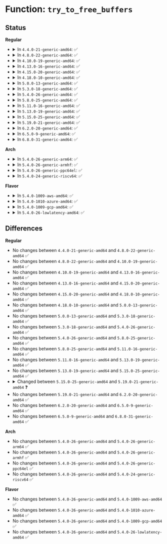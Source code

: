 # Function: <code>try_to_free_buffers</code>

## Status
<b>Regular</b>
<ul>
<li>
<details>
<summary>In <code>4.4.0-21-generic-amd64</code>: ✅</summary>

```c
int try_to_free_buffers(struct page * page)
```

```json
{
  "name": "try_to_free_buffers",
  "collision_type": "Unique Global",
  "inline_type": "No",
  "funcs": [
    {
      "addr": 18446744071581219152,
      "name": "try_to_free_buffers",
      "external": true,
      "loc": "fs/buffer.c:3214",
      "file": "fs/buffer.c",
      "inline": "seen, unknown",
      "caller_inline": [],
      "caller_func": [
        "mm/migrate.c:migrate_pages",
        "fs/block_dev.c:blkdev_releasepage",
        "fs/ext4/inode.c:ext4_releasepage",
        "fs/ext4/super.c:bdev_try_to_free_page",
        "fs/jbd2/transaction.c:jbd2_journal_try_to_free_buffers",
        "fs/jbd2/transaction.c:jbd2_journal_invalidatepage",
        "fs/jbd2/commit.c:jbd2_journal_commit_transaction"
      ]
    }
  ],
  "symbols": [
    {
      "addr": 18446744071581219152,
      "name": "try_to_free_buffers",
      "section": ".text",
      "bind": "STB_GLOBAL",
      "size": 202
    }
  ]
}
```
</details>
</li>
<li>
<details>
<summary>In <code>4.8.0-22-generic-amd64</code>: ✅</summary>

```c
int try_to_free_buffers(struct page * page)
```

```json
{
  "name": "try_to_free_buffers",
  "collision_type": "Unique Global",
  "inline_type": "No",
  "funcs": [
    {
      "addr": 18446744071581386960,
      "name": "try_to_free_buffers",
      "external": true,
      "loc": "fs/buffer.c:3273",
      "file": "fs/buffer.c",
      "inline": "seen, unknown",
      "caller_inline": [],
      "caller_func": [
        "mm/migrate.c:migrate_pages",
        "fs/block_dev.c:blkdev_releasepage",
        "fs/ext4/inode.c:ext4_releasepage",
        "fs/ext4/super.c:bdev_try_to_free_page",
        "fs/jbd2/transaction.c:jbd2_journal_invalidatepage",
        "fs/jbd2/transaction.c:jbd2_journal_try_to_free_buffers",
        "fs/jbd2/commit.c:jbd2_journal_commit_transaction"
      ]
    }
  ],
  "symbols": [
    {
      "addr": 18446744071581386960,
      "name": "try_to_free_buffers",
      "section": ".text",
      "bind": "STB_GLOBAL",
      "size": 219
    }
  ]
}
```
</details>
</li>
<li>
<details>
<summary>In <code>4.10.0-19-generic-amd64</code>: ✅</summary>

```c
int try_to_free_buffers(struct page * page)
```

```json
{
  "name": "try_to_free_buffers",
  "collision_type": "Unique Global",
  "inline_type": "No",
  "funcs": [
    {
      "addr": 18446744071581464880,
      "name": "try_to_free_buffers",
      "external": true,
      "loc": "fs/buffer.c:3314",
      "file": "fs/buffer.c",
      "inline": "seen, unknown",
      "caller_inline": [],
      "caller_func": [
        "mm/migrate.c:migrate_pages",
        "fs/buffer.c:__getblk_gfp",
        "fs/block_dev.c:blkdev_releasepage",
        "fs/ext4/inode.c:ext4_releasepage",
        "fs/ext4/super.c:bdev_try_to_free_page",
        "fs/jbd2/transaction.c:jbd2_journal_invalidatepage",
        "fs/jbd2/transaction.c:jbd2_journal_try_to_free_buffers",
        "fs/jbd2/commit.c:jbd2_journal_commit_transaction"
      ]
    }
  ],
  "symbols": [
    {
      "addr": 18446744071581464880,
      "name": "try_to_free_buffers",
      "section": ".text",
      "bind": "STB_GLOBAL",
      "size": 219
    }
  ]
}
```
</details>
</li>
<li>
<details>
<summary>In <code>4.13.0-16-generic-amd64</code>: ✅</summary>

```c
int try_to_free_buffers(struct page * page)
```

```json
{
  "name": "try_to_free_buffers",
  "collision_type": "Unique Global",
  "inline_type": "No",
  "funcs": [
    {
      "addr": 18446744071581520176,
      "name": "try_to_free_buffers",
      "external": true,
      "loc": "fs/buffer.c:3299",
      "file": "fs/buffer.c",
      "inline": "seen, unknown",
      "caller_inline": [],
      "caller_func": [
        "mm/migrate.c:migrate_pages",
        "fs/buffer.c:__getblk_gfp",
        "fs/block_dev.c:blkdev_releasepage",
        "fs/ext4/inode.c:ext4_releasepage",
        "fs/ext4/super.c:bdev_try_to_free_page",
        "fs/jbd2/transaction.c:jbd2_journal_invalidatepage",
        "fs/jbd2/transaction.c:jbd2_journal_try_to_free_buffers",
        "fs/jbd2/commit.c:jbd2_journal_commit_transaction"
      ]
    }
  ],
  "symbols": [
    {
      "addr": 18446744071581520176,
      "name": "try_to_free_buffers",
      "section": ".text",
      "bind": "STB_GLOBAL",
      "size": 219
    }
  ]
}
```
</details>
</li>
<li>
<details>
<summary>In <code>4.15.0-20-generic-amd64</code>: ✅</summary>

```c
int try_to_free_buffers(struct page * page)
```

```json
{
  "name": "try_to_free_buffers",
  "collision_type": "Unique Global",
  "inline_type": "No",
  "funcs": [
    {
      "addr": 18446744071581661520,
      "name": "try_to_free_buffers",
      "external": true,
      "loc": "fs/buffer.c:3267",
      "file": "fs/buffer.c",
      "inline": "seen, unknown",
      "caller_inline": [],
      "caller_func": [
        "mm/filemap.c:try_to_release_page",
        "mm/migrate.c:migrate_pages",
        "fs/buffer.c:__getblk_gfp",
        "fs/block_dev.c:blkdev_releasepage",
        "fs/ext4/inode.c:ext4_releasepage",
        "fs/ext4/super.c:bdev_try_to_free_page",
        "fs/jbd2/transaction.c:jbd2_journal_invalidatepage",
        "fs/jbd2/transaction.c:jbd2_journal_try_to_free_buffers",
        "fs/jbd2/commit.c:jbd2_journal_commit_transaction"
      ]
    }
  ],
  "symbols": [
    {
      "addr": 18446744071581661520,
      "name": "try_to_free_buffers",
      "section": ".text",
      "bind": "STB_GLOBAL",
      "size": 259
    }
  ]
}
```
</details>
</li>
<li>
<details>
<summary>In <code>4.18.0-10-generic-amd64</code>: ✅</summary>

```c
int try_to_free_buffers(struct page * page)
```

```json
{
  "name": "try_to_free_buffers",
  "collision_type": "Unique Global",
  "inline_type": "No",
  "funcs": [
    {
      "addr": 18446744071581824976,
      "name": "try_to_free_buffers",
      "external": true,
      "loc": "fs/buffer.c:3238",
      "file": "fs/buffer.c",
      "inline": "seen, unknown",
      "caller_inline": [],
      "caller_func": [
        "mm/migrate.c:migrate_pages",
        "fs/buffer.c:__getblk_gfp",
        "fs/block_dev.c:blkdev_releasepage",
        "fs/ext4/inode.c:ext4_releasepage",
        "fs/ext4/super.c:bdev_try_to_free_page",
        "fs/jbd2/transaction.c:jbd2_journal_invalidatepage",
        "fs/jbd2/transaction.c:jbd2_journal_try_to_free_buffers",
        "fs/jbd2/commit.c:jbd2_journal_commit_transaction"
      ]
    }
  ],
  "symbols": [
    {
      "addr": 18446744071581824976,
      "name": "try_to_free_buffers",
      "section": ".text",
      "bind": "STB_GLOBAL",
      "size": 259
    }
  ]
}
```
</details>
</li>
<li>
<details>
<summary>In <code>5.0.0-13-generic-amd64</code>: ✅</summary>

```c
int try_to_free_buffers(struct page * page)
```

```json
{
  "name": "try_to_free_buffers",
  "collision_type": "Unique Global",
  "inline_type": "No",
  "funcs": [
    {
      "addr": 18446744071581912112,
      "name": "try_to_free_buffers",
      "external": true,
      "loc": "fs/buffer.c:3250",
      "file": "fs/buffer.c",
      "inline": "seen, unknown",
      "caller_inline": [],
      "caller_func": [
        "mm/migrate.c:migrate_pages",
        "fs/buffer.c:__getblk_gfp",
        "fs/block_dev.c:blkdev_releasepage",
        "fs/ext4/inode.c:ext4_releasepage",
        "fs/ext4/super.c:bdev_try_to_free_page",
        "fs/jbd2/transaction.c:jbd2_journal_invalidatepage",
        "fs/jbd2/transaction.c:jbd2_journal_try_to_free_buffers",
        "fs/jbd2/commit.c:jbd2_journal_commit_transaction"
      ]
    }
  ],
  "symbols": [
    {
      "addr": 18446744071581912112,
      "name": "try_to_free_buffers",
      "section": ".text",
      "bind": "STB_GLOBAL",
      "size": 259
    }
  ]
}
```
</details>
</li>
<li>
<details>
<summary>In <code>5.3.0-18-generic-amd64</code>: ✅</summary>

```c
int try_to_free_buffers(struct page * page)
```

```json
{
  "name": "try_to_free_buffers",
  "collision_type": "Unique Global",
  "inline_type": "No",
  "funcs": [
    {
      "addr": 18446744071582049248,
      "name": "try_to_free_buffers",
      "external": true,
      "loc": "fs/buffer.c:3257",
      "file": "fs/buffer.c",
      "inline": "seen, unknown",
      "caller_inline": [],
      "caller_func": [
        "mm/migrate.c:migrate_pages",
        "fs/buffer.c:__getblk_gfp",
        "fs/block_dev.c:blkdev_releasepage",
        "fs/ext4/inode.c:ext4_releasepage",
        "fs/ext4/super.c:bdev_try_to_free_page",
        "fs/jbd2/transaction.c:jbd2_journal_invalidatepage",
        "fs/jbd2/transaction.c:jbd2_journal_try_to_free_buffers",
        "fs/jbd2/commit.c:jbd2_journal_commit_transaction"
      ]
    }
  ],
  "symbols": [
    {
      "addr": 18446744071582049248,
      "name": "try_to_free_buffers",
      "section": ".text",
      "bind": "STB_GLOBAL",
      "size": 264
    }
  ]
}
```
</details>
</li>
<li>
<details>
<summary>In <code>5.4.0-26-generic-amd64</code>: ✅</summary>

```c
int try_to_free_buffers(struct page * page)
```

```json
{
  "name": "try_to_free_buffers",
  "collision_type": "Unique Global",
  "inline_type": "No",
  "funcs": [
    {
      "addr": 18446744071582127104,
      "name": "try_to_free_buffers",
      "external": true,
      "loc": "fs/buffer.c:3234",
      "file": "fs/buffer.c",
      "inline": "seen, unknown",
      "caller_inline": [],
      "caller_func": [
        "mm/migrate.c:migrate_pages",
        "fs/buffer.c:__getblk_gfp",
        "fs/block_dev.c:blkdev_releasepage",
        "fs/ext4/inode.c:ext4_releasepage",
        "fs/ext4/super.c:bdev_try_to_free_page",
        "fs/jbd2/transaction.c:jbd2_journal_invalidatepage",
        "fs/jbd2/transaction.c:jbd2_journal_try_to_free_buffers",
        "fs/jbd2/commit.c:jbd2_journal_commit_transaction"
      ]
    }
  ],
  "symbols": [
    {
      "addr": 18446744071582127104,
      "name": "try_to_free_buffers",
      "section": ".text",
      "bind": "STB_GLOBAL",
      "size": 264
    }
  ]
}
```
</details>
</li>
<li>
<details>
<summary>In <code>5.8.0-25-generic-amd64</code>: ✅</summary>

```c
int try_to_free_buffers(struct page * page)
```

```json
{
  "name": "try_to_free_buffers",
  "collision_type": "Unique Global",
  "inline_type": "No",
  "funcs": [
    {
      "addr": 18446744071582366528,
      "name": "try_to_free_buffers",
      "external": true,
      "loc": "fs/buffer.c:3244",
      "file": "fs/buffer.c",
      "inline": "seen, unknown",
      "caller_inline": [],
      "caller_func": [
        "mm/filemap.c:try_to_release_page",
        "mm/vmscan.c:pageout",
        "mm/migrate.c:__unmap_and_move",
        "fs/buffer.c:grow_dev_page",
        "fs/block_dev.c:blkdev_releasepage",
        "fs/ext4/inode.c:ext4_releasepage",
        "fs/ext4/super.c:bdev_try_to_free_page",
        "fs/jbd2/transaction.c:jbd2_journal_invalidatepage",
        "fs/jbd2/transaction.c:jbd2_journal_try_to_free_buffers",
        "fs/jbd2/commit.c:release_buffer_page"
      ]
    }
  ],
  "symbols": [
    {
      "addr": 18446744071582366528,
      "name": "try_to_free_buffers",
      "section": ".text",
      "bind": "STB_GLOBAL",
      "size": 268
    }
  ]
}
```
</details>
</li>
<li>
<details>
<summary>In <code>5.11.0-16-generic-amd64</code>: ✅</summary>

```c
int try_to_free_buffers(struct page * page)
```

```json
{
  "name": "try_to_free_buffers",
  "collision_type": "Unique Global",
  "inline_type": "No",
  "funcs": [
    {
      "addr": 18446744071582425312,
      "name": "try_to_free_buffers",
      "external": true,
      "loc": "fs/buffer.c:3225",
      "file": "fs/buffer.c",
      "inline": "seen, unknown",
      "caller_inline": [],
      "caller_func": [
        "mm/filemap.c:try_to_release_page",
        "mm/vmscan.c:pageout",
        "mm/migrate.c:__unmap_and_move",
        "fs/buffer.c:grow_dev_page",
        "fs/block_dev.c:blkdev_releasepage",
        "fs/ext4/inode.c:ext4_releasepage",
        "fs/ext4/super.c:bdev_try_to_free_page",
        "fs/jbd2/transaction.c:jbd2_journal_invalidatepage",
        "fs/jbd2/transaction.c:jbd2_journal_try_to_free_buffers",
        "fs/jbd2/commit.c:release_buffer_page"
      ]
    }
  ],
  "symbols": [
    {
      "addr": 18446744071582425312,
      "name": "try_to_free_buffers",
      "section": ".text",
      "bind": "STB_GLOBAL",
      "size": 268
    }
  ]
}
```
</details>
</li>
<li>
<details>
<summary>In <code>5.13.0-19-generic-amd64</code>: ✅</summary>

```c
int try_to_free_buffers(struct page * page)
```

```json
{
  "name": "try_to_free_buffers",
  "collision_type": "Unique Global",
  "inline_type": "No",
  "funcs": [
    {
      "addr": 18446744071582452992,
      "name": "try_to_free_buffers",
      "external": true,
      "loc": "fs/buffer.c:3246",
      "file": "fs/buffer.c",
      "inline": "seen, unknown",
      "caller_inline": [],
      "caller_func": [
        "mm/filemap.c:try_to_release_page",
        "mm/vmscan.c:pageout",
        "mm/migrate.c:__unmap_and_move",
        "fs/buffer.c:grow_dev_page",
        "fs/block_dev.c:blkdev_releasepage",
        "fs/ext4/inode.c:ext4_releasepage",
        "fs/ext4/super.c:bdev_try_to_free_page",
        "fs/jbd2/transaction.c:jbd2_journal_invalidatepage",
        "fs/jbd2/transaction.c:jbd2_journal_try_to_free_buffers",
        "fs/jbd2/commit.c:release_buffer_page"
      ]
    }
  ],
  "symbols": [
    {
      "addr": 18446744071582452992,
      "name": "try_to_free_buffers",
      "section": ".text",
      "bind": "STB_GLOBAL",
      "size": 267
    }
  ]
}
```
</details>
</li>
<li>
<details>
<summary>In <code>5.15.0-25-generic-amd64</code>: ✅</summary>

```c
int try_to_free_buffers(struct page * page)
```

```json
{
  "name": "try_to_free_buffers",
  "collision_type": "Unique Global",
  "inline_type": "No",
  "funcs": [
    {
      "addr": 18446744071582775632,
      "name": "try_to_free_buffers",
      "external": true,
      "loc": "fs/buffer.c:3225",
      "file": "fs/buffer.c",
      "inline": "seen, unknown",
      "caller_inline": [],
      "caller_func": [
        "mm/filemap.c:try_to_release_page",
        "mm/vmscan.c:pageout",
        "mm/migrate.c:__unmap_and_move",
        "fs/buffer.c:grow_dev_page",
        "fs/ext4/inode.c:ext4_releasepage",
        "fs/jbd2/transaction.c:jbd2_journal_invalidatepage",
        "fs/jbd2/transaction.c:jbd2_journal_try_to_free_buffers",
        "fs/jbd2/commit.c:release_buffer_page"
      ]
    }
  ],
  "symbols": [
    {
      "addr": 18446744071582775632,
      "name": "try_to_free_buffers",
      "section": ".text",
      "bind": "STB_GLOBAL",
      "size": 353
    }
  ]
}
```
</details>
</li>
<li>
<details>
<summary>In <code>5.19.0-21-generic-amd64</code>: ✅</summary>

```c
bool try_to_free_buffers(struct folio * folio)
```

```json
{
  "name": "try_to_free_buffers",
  "collision_type": "Unique Global",
  "inline_type": "No",
  "funcs": [
    {
      "addr": 18446744071583316144,
      "name": "try_to_free_buffers",
      "external": true,
      "loc": "fs/buffer.c:3210",
      "file": "fs/buffer.c",
      "inline": "seen, unknown",
      "caller_inline": [],
      "caller_func": [
        "mm/filemap.c:filemap_release_folio",
        "mm/vmscan.c:pageout",
        "fs/buffer.c:grow_dev_page",
        "fs/ext4/inode.c:ext4_release_folio",
        "fs/jbd2/transaction.c:jbd2_journal_invalidate_folio",
        "fs/jbd2/transaction.c:jbd2_journal_try_to_free_buffers",
        "fs/jbd2/commit.c:release_buffer_page"
      ]
    }
  ],
  "symbols": [
    {
      "addr": 18446744071583316144,
      "name": "try_to_free_buffers",
      "section": ".text",
      "bind": "STB_GLOBAL",
      "size": 222
    }
  ]
}
```
</details>
</li>
<li>
<details>
<summary>In <code>6.2.0-20-generic-amd64</code>: ✅</summary>

```c
bool try_to_free_buffers(struct folio * folio)
```

```json
{
  "name": "try_to_free_buffers",
  "collision_type": "Unique Global",
  "inline_type": "No",
  "funcs": [
    {
      "addr": 18446744071583899920,
      "name": "try_to_free_buffers",
      "external": true,
      "loc": "fs/buffer.c:2815",
      "file": "fs/buffer.c",
      "inline": "seen, unknown",
      "caller_inline": [],
      "caller_func": [
        "mm/filemap.c:filemap_release_folio",
        "mm/vmscan.c:pageout",
        "fs/buffer.c:grow_dev_page",
        "fs/mpage.c:__mpage_writepage",
        "fs/mpage.c:clean_page_buffers",
        "fs/ext4/inode.c:ext4_release_folio",
        "fs/jbd2/transaction.c:jbd2_journal_invalidate_folio",
        "fs/jbd2/transaction.c:jbd2_journal_try_to_free_buffers",
        "fs/jbd2/commit.c:release_buffer_page"
      ]
    }
  ],
  "symbols": [
    {
      "addr": 18446744071583899920,
      "name": "try_to_free_buffers",
      "section": ".text",
      "bind": "STB_GLOBAL",
      "size": 222
    }
  ]
}
```
</details>
</li>
<li>
<details>
<summary>In <code>6.5.0-9-generic-amd64</code>: ✅</summary>

```c
bool try_to_free_buffers(struct folio * folio)
```

```json
{
  "name": "try_to_free_buffers",
  "collision_type": "Unique Global",
  "inline_type": "No",
  "funcs": [
    {
      "addr": 18446744071584127776,
      "name": "try_to_free_buffers",
      "external": true,
      "loc": "fs/buffer.c:2953",
      "file": "fs/buffer.c",
      "inline": "seen, unknown",
      "caller_inline": [],
      "caller_func": [
        "mm/filemap.c:filemap_release_folio",
        "mm/vmscan.c:pageout",
        "mm/migrate.c:migrate_folio_unmap",
        "fs/buffer.c:__getblk_slow",
        "fs/mpage.c:__mpage_writepage",
        "fs/mpage.c:clean_page_buffers",
        "fs/ext4/inode.c:ext4_release_folio",
        "fs/jbd2/transaction.c:jbd2_journal_invalidate_folio",
        "fs/jbd2/transaction.c:jbd2_journal_try_to_free_buffers",
        "fs/jbd2/commit.c:jbd2_journal_commit_transaction"
      ]
    }
  ],
  "symbols": [
    {
      "addr": 18446744071584127776,
      "name": "try_to_free_buffers",
      "section": ".text",
      "bind": "STB_GLOBAL",
      "size": 222
    }
  ]
}
```
</details>
</li>
<li>
<details>
<summary>In <code>6.8.0-31-generic-amd64</code>: ✅</summary>

```c
bool try_to_free_buffers(struct folio * folio)
```

```json
{
  "name": "try_to_free_buffers",
  "collision_type": "Unique Global",
  "inline_type": "No",
  "funcs": [
    {
      "addr": 18446744071584344400,
      "name": "try_to_free_buffers",
      "external": true,
      "loc": "fs/buffer.c:2913",
      "file": "fs/buffer.c",
      "inline": "seen, unknown",
      "caller_inline": [],
      "caller_func": [
        "mm/filemap.c:filemap_release_folio",
        "mm/vmscan.c:pageout",
        "mm/migrate.c:migrate_folio_unmap",
        "fs/buffer.c:__getblk_slow",
        "fs/mpage.c:__mpage_writepage",
        "fs/ext4/inode.c:ext4_release_folio",
        "fs/jbd2/transaction.c:jbd2_journal_invalidate_folio",
        "fs/jbd2/transaction.c:jbd2_journal_try_to_free_buffers",
        "fs/jbd2/commit.c:jbd2_journal_commit_transaction"
      ]
    }
  ],
  "symbols": [
    {
      "addr": 18446744071584344400,
      "name": "try_to_free_buffers",
      "section": ".text",
      "bind": "STB_GLOBAL",
      "size": 222
    }
  ]
}
```
</details>
</li>
</ul>
<b>Arch</b>
<ul>
<li>
<details>
<summary>In <code>5.4.0-26-generic-arm64</code>: ✅</summary>

```c
int try_to_free_buffers(struct page * page)
```

```json
{
  "name": "try_to_free_buffers",
  "collision_type": "Unique Global",
  "inline_type": "No",
  "funcs": [
    {
      "addr": 18446603336493664120,
      "name": "try_to_free_buffers",
      "external": true,
      "loc": "fs/buffer.c:3234",
      "file": "fs/buffer.c",
      "inline": "seen, unknown",
      "caller_inline": [],
      "caller_func": [
        "mm/migrate.c:migrate_pages",
        "fs/buffer.c:__getblk_gfp",
        "fs/block_dev.c:blkdev_releasepage",
        "fs/ext4/inode.c:ext4_releasepage",
        "fs/ext4/super.c:bdev_try_to_free_page",
        "fs/jbd2/transaction.c:jbd2_journal_invalidatepage",
        "fs/jbd2/transaction.c:jbd2_journal_try_to_free_buffers",
        "fs/jbd2/commit.c:jbd2_journal_commit_transaction"
      ]
    }
  ],
  "symbols": [
    {
      "addr": 18446603336493664120,
      "name": "try_to_free_buffers",
      "section": ".text",
      "bind": "STB_GLOBAL",
      "size": 368
    }
  ]
}
```
</details>
</li>
<li>
<details>
<summary>In <code>5.4.0-26-generic-armhf</code>: ✅</summary>

```c
int try_to_free_buffers(struct page * page)
```

```json
{
  "name": "try_to_free_buffers",
  "collision_type": "Unique Global",
  "inline_type": "No",
  "funcs": [
    {
      "addr": 3227201964,
      "name": "try_to_free_buffers",
      "external": true,
      "loc": "fs/buffer.c:3234",
      "file": "fs/buffer.c",
      "inline": "seen, unknown",
      "caller_inline": [],
      "caller_func": [
        "mm/vmscan.c:shrink_page_list",
        "mm/migrate.c:migrate_pages",
        "fs/buffer.c:__getblk_slow",
        "fs/block_dev.c:blkdev_releasepage",
        "fs/ext4/inode.c:ext4_releasepage",
        "fs/ext4/super.c:bdev_try_to_free_page",
        "fs/jbd2/transaction.c:jbd2_journal_invalidatepage",
        "fs/jbd2/transaction.c:jbd2_journal_try_to_free_buffers",
        "fs/jbd2/commit.c:jbd2_journal_commit_transaction"
      ]
    }
  ],
  "symbols": [
    {
      "addr": 3227201964,
      "name": "try_to_free_buffers",
      "section": ".text",
      "bind": "STB_GLOBAL",
      "size": 320
    }
  ]
}
```
</details>
</li>
<li>
<details>
<summary>In <code>5.4.0-26-generic-ppc64el</code>: ✅</summary>

```c
int try_to_free_buffers(struct page * page)
```

```json
{
  "name": "try_to_free_buffers",
  "collision_type": "Unique Global",
  "inline_type": "No",
  "funcs": [
    {
      "addr": 13835058055287269968,
      "name": "try_to_free_buffers",
      "external": true,
      "loc": "fs/buffer.c:3234",
      "file": "fs/buffer.c",
      "inline": "seen, unknown",
      "caller_inline": [],
      "caller_func": [
        "mm/filemap.c:try_to_release_page",
        "mm/migrate.c:migrate_pages",
        "fs/buffer.c:__getblk_gfp",
        "fs/block_dev.c:blkdev_releasepage",
        "fs/ext4/inode.c:ext4_releasepage",
        "fs/ext4/super.c:bdev_try_to_free_page",
        "fs/jbd2/transaction.c:jbd2_journal_invalidatepage",
        "fs/jbd2/transaction.c:jbd2_journal_try_to_free_buffers",
        "fs/jbd2/commit.c:jbd2_journal_commit_transaction"
      ]
    }
  ],
  "symbols": [
    {
      "addr": 13835058055287269968,
      "name": "try_to_free_buffers",
      "section": ".text",
      "bind": "STB_GLOBAL",
      "size": 432
    }
  ]
}
```
</details>
</li>
<li>
<details>
<summary>In <code>5.4.0-24-generic-riscv64</code>: ✅</summary>

```c
int try_to_free_buffers(struct page * page)
```

```json
{
  "name": "try_to_free_buffers",
  "collision_type": "Unique Global",
  "inline_type": "No",
  "funcs": [
    {
      "addr": 18446743936273296948,
      "name": "try_to_free_buffers",
      "external": true,
      "loc": "fs/buffer.c:3234",
      "file": "fs/buffer.c",
      "inline": "seen, unknown",
      "caller_inline": [],
      "caller_func": [
        "mm/migrate.c:migrate_pages",
        "fs/buffer.c:__getblk_gfp",
        "fs/block_dev.c:blkdev_releasepage",
        "fs/ext4/inode.c:ext4_releasepage",
        "fs/ext4/super.c:bdev_try_to_free_page",
        "fs/jbd2/transaction.c:jbd2_journal_invalidatepage",
        "fs/jbd2/transaction.c:jbd2_journal_try_to_free_buffers",
        "fs/jbd2/commit.c:jbd2_journal_commit_transaction"
      ]
    }
  ],
  "symbols": [
    {
      "addr": 18446743936273296948,
      "name": "try_to_free_buffers",
      "section": ".text",
      "bind": "STB_GLOBAL",
      "size": 302
    }
  ]
}
```
</details>
</li>
</ul>
<b>Flavor</b>
<ul>
<li>
<details>
<summary>In <code>5.4.0-1009-aws-amd64</code>: ✅</summary>

```c
int try_to_free_buffers(struct page * page)
```

```json
{
  "name": "try_to_free_buffers",
  "collision_type": "Unique Global",
  "inline_type": "No",
  "funcs": [
    {
      "addr": 18446744071582095840,
      "name": "try_to_free_buffers",
      "external": true,
      "loc": "fs/buffer.c:3234",
      "file": "fs/buffer.c",
      "inline": "seen, unknown",
      "caller_inline": [],
      "caller_func": [
        "mm/migrate.c:migrate_pages",
        "fs/buffer.c:__getblk_gfp",
        "fs/block_dev.c:blkdev_releasepage",
        "fs/ext4/inode.c:ext4_releasepage",
        "fs/ext4/super.c:bdev_try_to_free_page",
        "fs/jbd2/transaction.c:jbd2_journal_invalidatepage",
        "fs/jbd2/transaction.c:jbd2_journal_try_to_free_buffers",
        "fs/jbd2/commit.c:jbd2_journal_commit_transaction"
      ]
    }
  ],
  "symbols": [
    {
      "addr": 18446744071582095840,
      "name": "try_to_free_buffers",
      "section": ".text",
      "bind": "STB_GLOBAL",
      "size": 264
    }
  ]
}
```
</details>
</li>
<li>
<details>
<summary>In <code>5.4.0-1010-azure-amd64</code>: ✅</summary>

```c
int try_to_free_buffers(struct page * page)
```

```json
{
  "name": "try_to_free_buffers",
  "collision_type": "Unique Global",
  "inline_type": "No",
  "funcs": [
    {
      "addr": 18446744071582033312,
      "name": "try_to_free_buffers",
      "external": true,
      "loc": "fs/buffer.c:3234",
      "file": "fs/buffer.c",
      "inline": "seen, unknown",
      "caller_inline": [],
      "caller_func": [
        "mm/migrate.c:migrate_pages",
        "fs/buffer.c:__getblk_gfp",
        "fs/block_dev.c:blkdev_releasepage",
        "fs/ext4/inode.c:ext4_releasepage",
        "fs/ext4/super.c:bdev_try_to_free_page",
        "fs/jbd2/transaction.c:jbd2_journal_invalidatepage",
        "fs/jbd2/transaction.c:jbd2_journal_try_to_free_buffers",
        "fs/jbd2/commit.c:jbd2_journal_commit_transaction"
      ]
    }
  ],
  "symbols": [
    {
      "addr": 18446744071582033312,
      "name": "try_to_free_buffers",
      "section": ".text",
      "bind": "STB_GLOBAL",
      "size": 264
    }
  ]
}
```
</details>
</li>
<li>
<details>
<summary>In <code>5.4.0-1009-gcp-amd64</code>: ✅</summary>

```c
int try_to_free_buffers(struct page * page)
```

```json
{
  "name": "try_to_free_buffers",
  "collision_type": "Unique Global",
  "inline_type": "No",
  "funcs": [
    {
      "addr": 18446744071582086320,
      "name": "try_to_free_buffers",
      "external": true,
      "loc": "fs/buffer.c:3234",
      "file": "fs/buffer.c",
      "inline": "seen, unknown",
      "caller_inline": [],
      "caller_func": [
        "mm/migrate.c:migrate_pages",
        "fs/buffer.c:__getblk_gfp",
        "fs/block_dev.c:blkdev_releasepage",
        "fs/ext4/inode.c:ext4_releasepage",
        "fs/ext4/super.c:bdev_try_to_free_page",
        "fs/jbd2/transaction.c:jbd2_journal_invalidatepage",
        "fs/jbd2/transaction.c:jbd2_journal_try_to_free_buffers",
        "fs/jbd2/commit.c:jbd2_journal_commit_transaction"
      ]
    }
  ],
  "symbols": [
    {
      "addr": 18446744071582086320,
      "name": "try_to_free_buffers",
      "section": ".text",
      "bind": "STB_GLOBAL",
      "size": 264
    }
  ]
}
```
</details>
</li>
<li>
<details>
<summary>In <code>5.4.0-26-lowlatency-amd64</code>: ✅</summary>

```c
int try_to_free_buffers(struct page * page)
```

```json
{
  "name": "try_to_free_buffers",
  "collision_type": "Unique Global",
  "inline_type": "No",
  "funcs": [
    {
      "addr": 18446744071582159008,
      "name": "try_to_free_buffers",
      "external": true,
      "loc": "fs/buffer.c:3234",
      "file": "fs/buffer.c",
      "inline": "seen, unknown",
      "caller_inline": [],
      "caller_func": [
        "mm/migrate.c:migrate_pages",
        "fs/buffer.c:__getblk_gfp",
        "fs/block_dev.c:blkdev_releasepage",
        "fs/ext4/inode.c:ext4_releasepage",
        "fs/ext4/super.c:bdev_try_to_free_page",
        "fs/jbd2/transaction.c:jbd2_journal_invalidatepage",
        "fs/jbd2/transaction.c:jbd2_journal_try_to_free_buffers",
        "fs/jbd2/commit.c:jbd2_journal_commit_transaction"
      ]
    }
  ],
  "symbols": [
    {
      "addr": 18446744071582159008,
      "name": "try_to_free_buffers",
      "section": ".text",
      "bind": "STB_GLOBAL",
      "size": 261
    }
  ]
}
```
</details>
</li>
</ul>

## Differences
<b>Regular</b>
<ul>
<li>
No changes between <code>4.4.0-21-generic-amd64</code> and <code>4.8.0-22-generic-amd64</code> ✅
</li>
<li>
No changes between <code>4.8.0-22-generic-amd64</code> and <code>4.10.0-19-generic-amd64</code> ✅
</li>
<li>
No changes between <code>4.10.0-19-generic-amd64</code> and <code>4.13.0-16-generic-amd64</code> ✅
</li>
<li>
No changes between <code>4.13.0-16-generic-amd64</code> and <code>4.15.0-20-generic-amd64</code> ✅
</li>
<li>
No changes between <code>4.15.0-20-generic-amd64</code> and <code>4.18.0-10-generic-amd64</code> ✅
</li>
<li>
No changes between <code>4.18.0-10-generic-amd64</code> and <code>5.0.0-13-generic-amd64</code> ✅
</li>
<li>
No changes between <code>5.0.0-13-generic-amd64</code> and <code>5.3.0-18-generic-amd64</code> ✅
</li>
<li>
No changes between <code>5.3.0-18-generic-amd64</code> and <code>5.4.0-26-generic-amd64</code> ✅
</li>
<li>
No changes between <code>5.4.0-26-generic-amd64</code> and <code>5.8.0-25-generic-amd64</code> ✅
</li>
<li>
No changes between <code>5.8.0-25-generic-amd64</code> and <code>5.11.0-16-generic-amd64</code> ✅
</li>
<li>
No changes between <code>5.11.0-16-generic-amd64</code> and <code>5.13.0-19-generic-amd64</code> ✅
</li>
<li>
No changes between <code>5.13.0-19-generic-amd64</code> and <code>5.15.0-25-generic-amd64</code> ✅
</li>
<li>
<details>
<summary>Changed between <code>5.15.0-25-generic-amd64</code> and <code>5.19.0-21-generic-amd64</code> ❓</summary>
<ul>
<li>
<b>Param added. </b>
<code>struct folio * folio</code>
</li>
<li>
<b>Param removed. </b>
<code>struct page * page</code>
</li>
<li>
<b>Return type changed. </b>
<code>int</code> ➡️ <code>bool</code>
</li>
</ul>
</details>
</li>
<li>
No changes between <code>5.19.0-21-generic-amd64</code> and <code>6.2.0-20-generic-amd64</code> ✅
</li>
<li>
No changes between <code>6.2.0-20-generic-amd64</code> and <code>6.5.0-9-generic-amd64</code> ✅
</li>
<li>
No changes between <code>6.5.0-9-generic-amd64</code> and <code>6.8.0-31-generic-amd64</code> ✅
</li>
</ul>
<b>Arch</b>
<ul>
<li>
No changes between <code>5.4.0-26-generic-amd64</code> and <code>5.4.0-26-generic-arm64</code> ✅
</li>
<li>
No changes between <code>5.4.0-26-generic-amd64</code> and <code>5.4.0-26-generic-armhf</code> ✅
</li>
<li>
No changes between <code>5.4.0-26-generic-amd64</code> and <code>5.4.0-26-generic-ppc64el</code> ✅
</li>
<li>
No changes between <code>5.4.0-26-generic-amd64</code> and <code>5.4.0-24-generic-riscv64</code> ✅
</li>
</ul>
<b>Flavor</b>
<ul>
<li>
No changes between <code>5.4.0-26-generic-amd64</code> and <code>5.4.0-1009-aws-amd64</code> ✅
</li>
<li>
No changes between <code>5.4.0-26-generic-amd64</code> and <code>5.4.0-1010-azure-amd64</code> ✅
</li>
<li>
No changes between <code>5.4.0-26-generic-amd64</code> and <code>5.4.0-1009-gcp-amd64</code> ✅
</li>
<li>
No changes between <code>5.4.0-26-generic-amd64</code> and <code>5.4.0-26-lowlatency-amd64</code> ✅
</li>
</ul>
